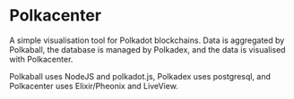 # Polkacenter

A simple visualisation tool for Polkadot blockchains. Data is aggregated by Polkaball, the database is managed by Polkadex, and the data is visualised with Polkacenter. 

Polkaball uses NodeJS and polkadot.js, Polkadex uses postgresql, and Polkacenter uses Elixir/Pheonix and LiveView. 
